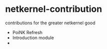 netkernel-contribution
======================

contributions for the greater netkernel good


* PoiNK Refresh
* Introduction module
* 
